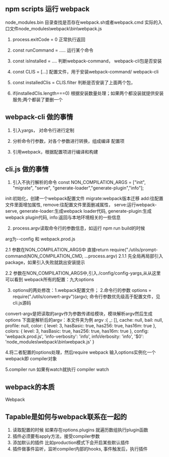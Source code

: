 ## npm scripts 运行 webpack

node_modules\.bin 目录查找是否存在webpack.sh或者webpack.cmd
实际的入口文件node_modules\webpack\bin\webpack.js

1. process.exitCode = 0  正常执行返回

2. const runCommand = .....  运行某个命令

3. const isInstalled = ....         判断webpack-command， webpack-cli包是否安装

4. const CLIS = [...]                 配置文件，用于安装webpack-command/ webpack-cli

5. const installedClis = CLIS.filter     判断是否安装了上面两个包，

6. if(installedClis.length===0)         根据安装数量处理；如果两个都没装就提供安装服务;两个都装了要删一个


## webpack-cli 做的事情

1. 引入yargs， 对命令行进行定制

2. 分析命令行参数，对各个参数进行转换，组成编译 配置项

3. 引用webpack，根据配置项进行编译和构建

## cli.js 做的事情

1. 引入不执行解析的命令
const NON_COMPILATION_ARGS = ["init", "migrate", "serve", "generate-loader","generate-plugin","info"];

init:初始化，创建一个webpack配置文件
migrate:webpack版本迁移
add:往配置文件里面增加属性,
remove:往配置文件里面删减属性，
serve:运行webpack-serve,
generate-loader:生成webpack loader代码,
generate-plugin:生成webpack plugin代码,
info:返回与本地环境相关的一些信息

2. process.argv读取命令行的参数信息，如运行 npm run build的时候

arg为--config 和 webpack.prod.js

2.1 参数在NON_COMPILATION_ARGS中 直接return require("./utils/prompt-command(NON_COMPILATION_CMD, ...process.argv)
2.1.1 先全局再局部引入package，如果引入失败就跳出安装提示

2.2 参数在NON_COMPILATION_ARGS中,引入./config/config-yargs,从从这里可以看到
webpack所有的配置：九大options


3. options的两处修改：1.webpack配置文件； 2.命令行的参数 options = require("./utils/convert-argv")(argv);
命令行参数优先级高于配置文件，见cli.js源码

convert-argv是把读取的argv作为参数传递给模块，模块解析argv然后生成options
下面是解析后的argv：本文件夹为例
argv :{
  _: [],
  cache: null,
  bail: null,
  profile: null,
  color: { level: 3, hasBasic: true, has256: true, has16m: true },
  colors: { level: 3, hasBasic: true, has256: true, has16m: true },
  config: 'webpack.prod.js',
  'info-verbosity': 'info',
  infoVerbosity: 'info',
  '$0': 'node_modules\\webpack\\bin\\webpack.js'
}

4.将二者配置的options处理，然后require webpack 输入options实例化一个webpack即 compiler对象

5.compiler run  如果有watch就执行 compiler watch

## webpack的本质
Webpack

## Tapable是如何与webpack联系在一起的

1. 读取配置的时候 如果存在options.plugins 就遍历数组执行plugin函数
2. 插件必须要有apply方法，接受compiler参数
3. 添加默认的插件 比如production模式下会开启某些默认插件
4. 插件做事件监听，监听compiler内部的hooks, 事件触发后，执行插件
